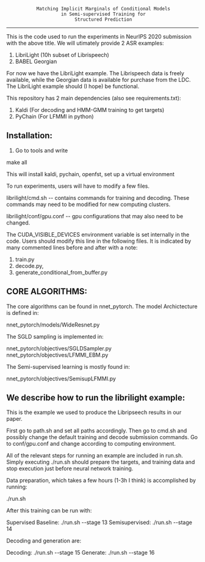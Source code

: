                    
                   
               Matching Implicit Marginals of Conditional Models
                        in Semi-supervised Training for
                             Structured Prediction

-------------------------------------------------------------------------------
This is the code used to run the experiments in NeurIPS 2020 submission with
the above title. We will utimately provide 2 ASR examples:

1. LibriLight (10h subset of Librispeech)
2. BABEL Georgian

For now we have the LibriLight example. The Librispeech data is freely
available, while the Georgian data is available for purchase from the LDC.
The LibriLight example should (I hope) be functional. 

This repository has 2 main dependencies (also see requirements.txt):

1. Kaldi (For decoding and HMM-GMM training to get targets)
2. PyChain (For LFMMI in python)

Installation:
-------------------------------------------------------------------------------
1. Go to tools and write

make all

This will install kaldi, pychain, openfst, set up a virtual environment

To run experiments, users will have to modify a few files.

librilight/cmd.sh -- contains commands for training and decoding. These commands
may need to be modified for new computing clusters.

librilight/conf/gpu.conf -- gpu configurations that may also need to be changed.

The CUDA_VISIBLE_DEVICES environment variable is set internally in the code.
Users should modify this line in the following files. It is indicated by 
many commented lines before and after with a note:

1. train.py
2. decode.py,
3. generate_conditional_from_buffer.py


CORE ALGORITHMS:
------------------------------------------------------------------------------
The core algorithms can be found in nnet_pytorch. The model Archictecture is
defined in: 

  nnet_pytorch/models/WideResnet.py

The SGLD sampling is implemented in:

  nnet_pytorch/objectives/SGLDSampler.py 
  nnet_pytorch/objectives/LFMMI_EBM.py 

The Semi-supervised learning is mostly found in:

  nnet_pytorch/objectives/SemisupLFMMI.py


We describe how to run the librilight example:
-------------------------------------------------------------------------------
This is the example we used to produce the Libripseech results in our paper.


First go to path.sh and set all paths accordingly.
Then go to cmd.sh and possibly change the default training and decode submission
commands. Go to conf/gpu.conf and change according to computing environment.

All of the relevant steps for running an example are included in run.sh.
Simply executing ./run.sh should prepare the targets, and training data and
stop execution just before neural network training.

Data preparation, which takes a few hours (1-3h I think) is accomplished by
running:

./run.sh

After this training can be run with: 

Supervised Baseline: ./run.sh --stage 13
Semisupervised:      ./run.sh --stage 14

Decoding and generation are:

Decoding:            ./run.sh --stage 15
Generate:            ./run.sh --stage 16
